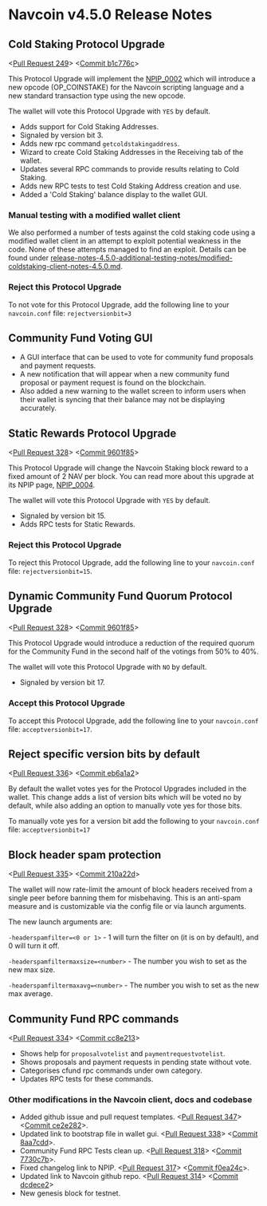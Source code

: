 # Navcoin v4.5.0 Release Notes

## Cold Staking Protocol Upgrade

<[Pull Request 249](https://github.com/navcoin/navcoin-core/pull/249)>
<[Commit b1c776c](https://github.com/navcoin/navcoin-core/commit/b1c776c605e5bace1d4f6bee50182b92951fd327 )>

This Protocol Upgrade will implement the [NPIP_0002](https://github.com/navcoin/npips/blob/master/npip-0002.mediawiki) which will introduce a new opcode (OP_COINSTAKE) for the Navcoin scripting language and a new standard transaction type using the new opcode.

The wallet will vote this Protocol Upgrade with `YES` by default.

- Adds support for Cold Staking Addresses.
- Signaled by version bit 3.
- Adds new rpc command `getcoldstakingaddress`.
- Wizard to create Cold Staking Addresses in the Receiving tab of the wallet.
- Updates several RPC commands to provide results relating to Cold Staking.
- Adds new RPC tests to test Cold Staking Address creation and use.
- Added a 'Cold Staking' balance display to the wallet GUI.

### Manual testing with a modified wallet client

We also performed a number of tests against the cold staking code using a modified wallet client in an attempt to exploit potential weakness in the code. None of these attempts managed to find an exploit.
Details can be found under [release-notes-4.5.0-additional-testing-notes/modified-coldstaking-client-notes-4.5.0.md](release-notes-4.5.0-additional-testing-notes/modified-coldstaking-client-notes-4.5.0.md).

### Reject this Protocol Upgrade

To not vote for this Protocol Upgrade, add the following line to your `navcoin.conf` file:
`rejectversionbit=3`

## Community Fund Voting GUI

- A GUI interface that can be used to vote for community fund proposals and payment requests.
- A new notification that will appear when a new community fund proposal or payment request is found on the blockchain.
- Also added a new warning to the wallet screen to inform users when their wallet is syncing that their balance may not be displaying accurately.

## Static Rewards Protocol Upgrade

<[Pull Request 328](https://github.com/navcoin/navcoin-core/pull/328)>
<[Commit 9601f85](https://github.com/navcoin/navcoin-core/commit/9601f8501526cba19ded59ae685e393345ef430c)>

This Protocol Upgrade will change the Navcoin Staking block reward to a fixed amount of 2 NAV per block. You can read more about this upgrade at its NPIP page, [NPIP_0004](https://github.com/navcoin/npips/blob/master/npip-0004.mediawiki).

The wallet will vote this Protocol Upgrade with `YES` by default.

- Signaled by version bit 15.
- Adds RPC tests for Static Rewards.

### Reject this Protocol Upgrade

To reject this Protocol Upgrade, add the following line to your `navcoin.conf` file:
`rejectversionbit=15`.

## Dynamic Community Fund Quorum Protocol Upgrade

<[Pull Request 328](https://github.com/navcoin/navcoin-core/pull/333)>
<[Commit 9601f85](https://github.com/navcoin/navcoin-core/commit/c1ea4ac484401d17230cb82481fe17beea168979)>

This Protocol Upgrade would introduce a reduction of the required quorum for the Community Fund in the second half of the votings from 50% to 40%.

The wallet will vote this Protocol Upgrade with `NO` by default.

- Signaled by version bit 17.

### Accept this Protocol Upgrade

To accept this Protocol Upgrade, add the following line to your `navcoin.conf` file:
`acceptversionbit=17`.

## Reject specific version bits by default

<[Pull Request 336](https://github.com/navcoin/navcoin-core/pull/336)>
<[Commit eb6a1a2](https://github.com/navcoin/navcoin-core/commit/eb6a1a27903a477306a7ef73d3d85bd52ff1f3c4)>

By default the wallet votes yes for the Protocol Upgrades included in the wallet. This change adds a list of version bits which will be voted no by default, while also adding an option to manually vote yes for those bits.

To manually vote yes for a version bit add the following to your `navcoin.conf` file:
`acceptversionbit=17`

## Block header spam protection

<[Pull Request 335](https://github.com/navcoin/navcoin-core/pull/335)>
<[Commit 210a22d](https://github.com/navcoin/navcoin-core/commit/210a22daaffbd36d90a5ee0121c0c4ce3de0ed75)>

The wallet will now rate-limit the amount of block headers received from a single peer before banning them for misbehaving. This is an anti-spam measure and is customizable via the config file or via launch arguments.

The new launch arguments are:  

`-headerspamfilter=<0 or 1>` -  1 will turn the filter on (it is on by default), and 0 will turn it off.

`-headerspamfiltermaxsize=<number>` - The number you wish to set as the new max size.

`-headerspamfiltermaxavg=<number>` - The number you wish to set as the new max average.

## Community Fund RPC commands

<[Pull Request 334](https://github.com/navcoin/navcoin-core/pull/334)>
<[Commit cc8e213](https://github.com/navcoin/navcoin-core/commit/cc8e21306cb804671676c6e10c0c2751061e7cc8)>

- Shows help for `proposalvotelist` and `paymentrequestvotelist`.
- Shows proposals and payment requests in pending state without vote.
- Categorises cfund rpc commands under own category.
- Updates RPC tests for these commands.

### Other modifications in the Navcoin client, docs and codebase

- Added github issue and pull request templates. <[Pull Request 347](https://github.com/navcoin/navcoin-core/pull/347)> <[Commit ce2e282](https://github.com/navcoin/navcoin-core/commit/ce2e28295e97398d538f23d795cf20b0544973b2)>.
- Updated link to bootstrap file in wallet gui. <[Pull Request 338](https://github.com/navcoin/navcoin-core/pull/338)> <[Commit 8aa7cdd](https://github.com/navcoin/navcoin-core/commit/8aa7cddc74acac9d1e8e5f7eb50627ec064896fe)>.
- Community Fund RPC Tests clean up. <[Pull Request 318](https://github.com/navcoin/navcoin-core/pull/318)> <[Commit 7730c7b](https://github.com/navcoin/navcoin-core/commit/7730c7bc84256ddb995408c1bc775015f0219d2d)>.
- Fixed changelog link to NPIP. <[Pull Request 317](https://github.com/navcoin/navcoin-core/pull/317)> <[Commit f0ea24c](https://github.com/navcoin/navcoin-core/commit/f0ea24c2228107f765735ec2136f9f20e6eda456)>.
- Updated link to Navcoin github repo. <[Pull Request 314](https://github.com/navcoin/navcoin-core/pull/314)> <[Commit dcdece2](https://github.com/navcoin/navcoin-core/commit/dcdece2be47b4ab55b6231024aef2bc20e7d3b0c)>
- New genesis block for testnet.
